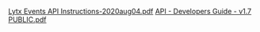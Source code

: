 [Lytx Events API Instructions-2020aug04.pdf](https://github.com/user-attachments/files/17080579/Lytx.Events.API.Instructions-2020aug04.pdf)
[API - Developers Guide - v1.7 PUBLIC.pdf](https://github.com/user-attachments/files/17097947/API.-.Developers.Guide.-.v1.7.PUBLIC.pdf)
